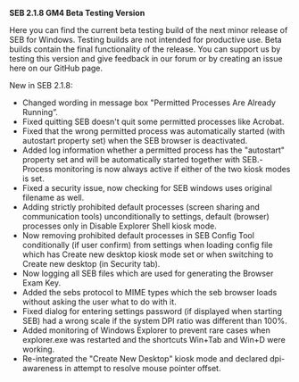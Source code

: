 **SEB 2.1.8 GM4 Beta Testing Version**

Here you can find the current beta testing build of the next minor release of SEB for Windows. Testing builds are not intended for productive use. Beta builds contain the final functionality of the release. You can support us by testing this version and give feedback in our forum or by creating an issue here on our GitHub page. 

New in SEB 2.1.8:

- Changed wording in message box "Permitted Processes Are Already Running”.
- Fixed quitting SEB doesn't quit some permitted processes like Acrobat.
- Fixed that the wrong permitted process was automatically started (with autostart property set) when the SEB browser is deactivated.
- Added log information whether a permitted process has the "autostart" property set and will be automatically started together with SEB.- Process monitoring is now always active if either of the two kiosk modes is set.
- Fixed a security issue, now checking for SEB windows uses original filename as well.
- Adding strictly prohibited default processes (screen sharing and communication tools) unconditionally to settings, default (browser) processes only in Disable Explorer Shell kiosk mode.
- Now removing prohibited default processes in SEB Config Tool conditionally (if user confirm) from settings when loading config file which has Create new desktop kiosk mode set or when switching to Create new desktop (in Security tab).
- Now logging all SEB files which are used for generating the Browser Exam Key.
- Added the sebs protocol to MIME types which the seb browser loads without asking the user what to do with it.
- Fixed dialog for entering settings password (if displayed when starting SEB) had a wrong scale if the system DPI ratio was different than 100%.
- Added monitoring of Windows Explorer to prevent rare cases when explorer.exe was restarted and the shortcuts Win+Tab and Win+D were working.
- Re-integrated the "Create New Desktop" kiosk mode and declared dpi-awareness in attempt to resolve mouse pointer offset.